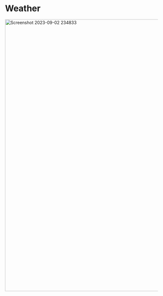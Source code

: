 # Weather
<img width="895" alt="Screenshot 2023-09-02 234833" src="https://github.com/Vedanthvk07/Weather/assets/97136779/eb14f295-0833-4457-9bef-b03dd51d4d57">


